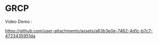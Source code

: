 # GRCP
 
Video Demo :


https://github.com/user-attachments/assets/a63b3e0e-7462-4d1c-b7c7-4723435951da

